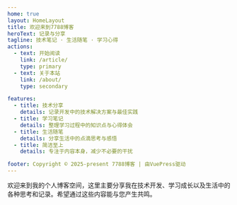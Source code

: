 ```yaml
---
home: true
layout: HomeLayout
title: 欢迎来到7788博客
heroText: 记录与分享
tagline: 技术笔记 · 生活随笔 · 学习心得
actions:
  - text: 开始阅读
    link: /article/
    type: primary
  - text: 关于本站
    link: /about/
    type: secondary

features:
  - title: 技术分享
    details: 记录开发中的技术解决方案与最佳实践
  - title: 学习笔记
    details: 整理学习过程中的知识点与心得体会
  - title: 生活随笔
    details: 分享生活中的点滴思考与感悟
  - title: 简洁至上
    details: 专注于内容本身，减少不必要的干扰

footer: Copyright © 2025-present 7788博客 | 由VuePress驱动
---
```


欢迎来到我的个人博客空间，这里主要分享我在技术开发、学习成长以及生活中的各种思考和记录。希望通过这些内容能与您产生共鸣。